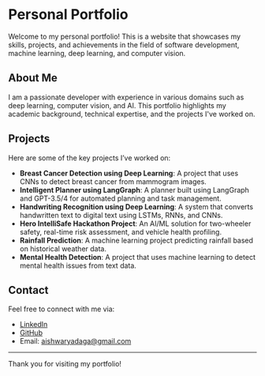 # Personal Portfolio

Welcome to my personal portfolio! This is a website that showcases my skills, projects, and achievements in the field of software development, machine learning, deep learning, and computer vision.

## About Me

I am a passionate developer with experience in various domains such as deep learning, computer vision, and AI. This portfolio highlights my academic background, technical expertise, and the projects I've worked on.

## Projects

Here are some of the key projects I’ve worked on:
- **Breast Cancer Detection using Deep Learning**: A project that uses CNNs to detect breast cancer from mammogram images.
- **Intelligent Planner using LangGraph**: A planner built using LangGraph and GPT-3.5/4 for automated planning and task management.
- **Handwriting Recognition using Deep Learning**: A system that converts handwritten text to digital text using LSTMs, RNNs, and CNNs.
- **Hero IntelliSafe Hackathon Project**: An AI/ML solution for two-wheeler safety, real-time risk assessment, and vehicle health profiling.
- **Rainfall Prediction**: A machine learning project predicting rainfall based on historical weather data.
- **Mental Health Detection**: A project that uses machine learning to detect mental health issues from text data.

## Contact

Feel free to connect with me via:
- [LinkedIn](https://www.linkedin.com/in/aishwarya-daga-771251231)
- [GitHub](https://github.com/aishwaryadaga)
- Email: aishwaryadaga@gmail.com

---

Thank you for visiting my portfolio!

